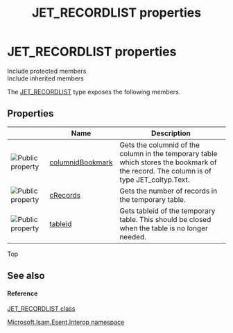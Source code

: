 ﻿---
title: JET_RECORDLIST properties
TOCTitle: JET_RECORDLIST properties
ms:assetid: Properties.T:Microsoft.Isam.Esent.Interop.JET_RECORDLIST
ms:mtpsurl: https://msdn.microsoft.com/library/microsoft.isam.esent.interop.jet_recordlist_properties(v=EXCHG.10)
ms:contentKeyID: 55103831
ms.date: 07/30/2014
ms.topic: article
---

# JET_RECORDLIST properties

Include protected members  
Include inherited members  

The [JET_RECORDLIST](./jet-recordlist-class.md) type exposes the following members.

## Properties

<table>
<thead>
<tr class="header">
<th> </th>
<th>Name</th>
<th>Description</th>
</tr>
</thead>
<tbody>
<tr class="odd">
<td><img src="../images/dn292128.pubproperty(exchg.10).gif" title="Public property" alt="Public property" /></td>
<td><a href="dn335244(v=exchg.10).md">columnidBookmark</a></td>
<td>Gets the columnid of the column in the temporary table which stores the bookmark of the record. The column is of type JET_coltyp.Text.</td>
</tr>
<tr class="even">
<td><img src="../images/dn292128.pubproperty(exchg.10).gif" title="Public property" alt="Public property" /></td>
<td><a href="dn335252(v=exchg.10).md">cRecords</a></td>
<td>Gets the number of records in the temporary table.</td>
</tr>
<tr class="odd">
<td><img src="../images/dn292128.pubproperty(exchg.10).gif" title="Public property" alt="Public property" /></td>
<td><a href="dn335255(v=exchg.10).md">tableid</a></td>
<td>Gets tableid of the temporary table. This should be closed when the table is no longer needed.</td>
</tr>
</tbody>
</table>


Top

## See also

#### Reference

[JET_RECORDLIST class](./jet-recordlist-class.md)

[Microsoft.Isam.Esent.Interop namespace](./microsoft.isam.esent.interop-namespace.md)